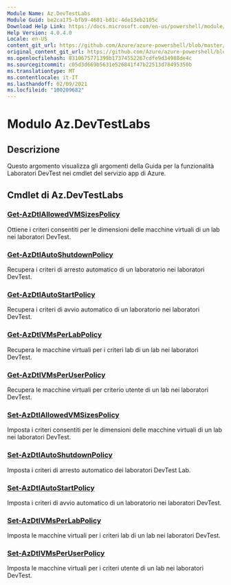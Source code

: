 ```yaml
---
Module Name: Az.DevTestLabs
Module Guid: be2ca175-bfb9-4601-b01c-4de13eb2105c
Download Help Link: https://docs.microsoft.com/en-us/powershell/module/az.devtestlabs
Help Version: 4.0.4.0
Locale: en-US
content_git_url: https://github.com/Azure/azure-powershell/blob/master/src/DevTestLabs/DevTestLabs/help/Az.DevTestLabs.md
original_content_git_url: https://github.com/Azure/azure-powershell/blob/master/src/DevTestLabs/DevTestLabs/help/Az.DevTestLabs.md
ms.openlocfilehash: 8310675771399b17374552267cdfe9d34988de4c
ms.sourcegitcommit: c05d3d669b5631e526841f47b22513d78495350b
ms.translationtype: MT
ms.contentlocale: it-IT
ms.lasthandoff: 02/09/2021
ms.locfileid: "100209682"
---
```

# Modulo Az.DevTestLabs
## Descrizione
Questo argomento visualizza gli argomenti della Guida per la funzionalità Laboratori DevTest nei cmdlet del servizio app di Azure.

## Cmdlet di Az.DevTestLabs
### [Get-AzDtlAllowedVMSizesPolicy](Get-AzDtlAllowedVMSizesPolicy.md)
Ottiene i criteri consentiti per le dimensioni delle macchine virtuali di un lab nei laboratori DevTest.

### [Get-AzDtlAutoShutdownPolicy](Get-AzDtlAutoShutdownPolicy.md)
Recupera i criteri di arresto automatico di un laboratorio nei laboratori DevTest.

### [Get-AzDtlAutoStartPolicy](Get-AzDtlAutoStartPolicy.md)
Recupera i criteri di avvio automatico di un laboratorio nei laboratori DevTest.

### [Get-AzDtlVMsPerLabPolicy](Get-AzDtlVMsPerLabPolicy.md)
Recupera le macchine virtuali per i criteri lab di un lab nei laboratori DevTest.

### [Get-AzDtlVMsPerUserPolicy](Get-AzDtlVMsPerUserPolicy.md)
Recupera le macchine virtuali per criterio utente di un lab nei laboratori DevTest.

### [Set-AzDtlAllowedVMSizesPolicy](Set-AzDtlAllowedVMSizesPolicy.md)
Imposta i criteri consentiti per le dimensioni delle macchine virtuali di un lab nei laboratori DevTest.

### [Set-AzDtlAutoShutdownPolicy](Set-AzDtlAutoShutdownPolicy.md)
Imposta i criteri di arresto automatico dei laboratori DevTest Lab.

### [Set-AzDtlAutoStartPolicy](Set-AzDtlAutoStartPolicy.md)
Imposta i criteri di avvio automatico di un laboratorio nei laboratori DevTest.

### [Set-AzDtlVMsPerLabPolicy](Set-AzDtlVMsPerLabPolicy.md)
Imposta le macchine virtuali per i criteri lab di un lab nei laboratori DevTest.

### [Set-AzDtlVMsPerUserPolicy](Set-AzDtlVMsPerUserPolicy.md)
Imposta le macchine virtuali per i criteri utente di un lab nei laboratori DevTest.

